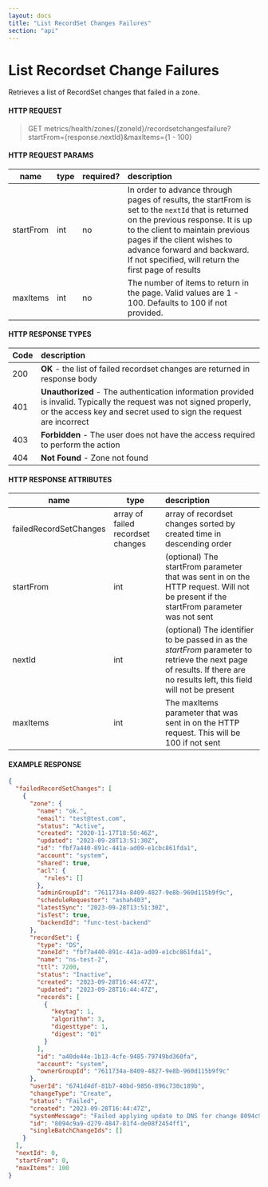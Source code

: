 ```yaml
---
layout: docs
title: "List RecordSet Changes Failures"
section: "api"
---
```


# List Recordset Change Failures

Retrieves a list of RecordSet changes that failed in a zone.

#### HTTP REQUEST

> GET metrics/health/zones/{zoneId}/recordsetchangesfailure?startFrom={response.nextId}&maxItems={1 - 100}

#### HTTP REQUEST PARAMS

name          | type          | required?   | description |
 ------------ | ------------- | ----------- | :---------- |
startFrom     | int           | no          | In order to advance through pages of results, the startFrom is set to the `nextId` that is returned on the previous response.  It is up to the client to maintain previous pages if the client wishes to advance forward and backward.   If not specified, will return the first page of results |
maxItems      | int           | no          | The number of items to return in the page.  Valid values are 1 - 100. Defaults to 100 if not provided. |

#### HTTP RESPONSE TYPES

Code          | description |
 ------------ | :---------- |
200           | **OK** - the list of failed recordset changes are returned in response body |
401           | **Unauthorized** - The authentication information provided is invalid.  Typically the request was not signed properly, or the access key and secret used to sign the request are incorrect |
403           | **Forbidden** - The user does not have the access required to perform the action |
404           | **Not Found** - Zone not found |

#### HTTP RESPONSE ATTRIBUTES

name          | type          | description |
 ------------ | ------------- | :---------- |
failedRecordSetChanges   | array of failed recordset changes | array of recordset changes sorted by created time in descending order |
startFrom     | int           | (optional) The startFrom parameter that was sent in on the HTTP request.  Will not be present if the startFrom parameter was not sent |
nextId        | int           | (optional) The identifier to be passed in as the *startFrom* parameter to retrieve the next page of results.  If there are no results left, this field will not be present |
maxItems      | int           | The maxItems parameter that was sent in on the HTTP request.  This will be 100 if not sent |

#### EXAMPLE RESPONSE

```json
{
  "failedRecordSetChanges": [
    {
      "zone": {
        "name": "ok.",
        "email": "test@test.com",
        "status": "Active",
        "created": "2020-11-17T18:50:46Z",
        "updated": "2023-09-28T13:51:30Z",
        "id": "fbf7a440-891c-441a-ad09-e1cbc861fda1",
        "account": "system",
        "shared": true,
        "acl": {
          "rules": []
        },
        "adminGroupId": "7611734a-8409-4827-9e8b-960d115b9f9c",
        "scheduleRequestor": "ashah403",
        "latestSync": "2023-09-28T13:51:30Z",
        "isTest": true,
        "backendId": "func-test-backend"
      },
      "recordSet": {
        "type": "DS",
        "zoneId": "fbf7a440-891c-441a-ad09-e1cbc861fda1",
        "name": "ns-test-2",
        "ttl": 7200,
        "status": "Inactive",
        "created": "2023-09-28T16:44:47Z",
        "updated": "2023-09-28T16:44:47Z",
        "records": [
          {
            "keytag": 1,
            "algorithm": 3,
            "digesttype": 1,
            "digest": "01"
          }
        ],
        "id": "a40de44e-1b13-4cfe-9485-79749bd360fa",
        "account": "system",
        "ownerGroupId": "7611734a-8409-4827-9e8b-960d115b9f9c"
      },
      "userId": "6741d4df-81b7-40bd-9856-896c730c189b",
      "changeType": "Create",
      "status": "Failed",
      "created": "2023-09-28T16:44:47Z",
      "systemMessage": "Failed applying update to DNS for change 8094c9a9-d279-4847-81f4-de08f2454ff1:ns-test-2: Format Error: the server was unable to interpret the query: ;; ->>HEADER<<- opcode: UPDATE, status: FORMERR, id: 41792\n;; flags: qr ; qd: 1 an: 0 au: 0 ad: 0 \n;; TSIG invalid\n;; ZONE:\n;;\tok., type = SOA, class = IN\n\n;; PREREQUISITES:\n\n;; UPDATE RECORDS:\n\n;; ADDITIONAL RECORDS:\n\n;; Message size: 20 bytes",
      "id": "8094c9a9-d279-4847-81f4-de08f2454ff1",
      "singleBatchChangeIds": []
    }
  ],
  "nextId": 0,
  "startFrom": 0,
  "maxItems": 100
}
```
